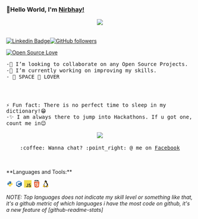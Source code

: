 ### 👋Hello World, I'm [Nirbhay!](https://nirbhay007.github.io/my-website)
<p align="center">
  <img src="https://media.giphy.com/media/bcKmIWkUMCjVm/giphy.gif" width="100px">
 <br><br>
  
[![Linkedin Badge](https://img.shields.io/badge/-Nirbhay%20Singh-blue?style=social&logo=Linkedin&logoColor=blue&link=https://www.linkedin.com/in/nirbhay-singh-349aba12a/)](https://www.linkedin.com/in/nirbhay-singh-349aba12a/)[![GitHub followers](https://img.shields.io/github/followers/Nirbhay007?label=Follow&style=social)](https://github.com/Nirbhay007/?tab=follow)

[![Open Source Love](https://badges.frapsoft.com/os/v2/open-source.svg?v=103)](https://github.com/Nirbhay007)

 <samp>
  -👯 I’m looking to collaborate on any Open Source Projects.<br>
  -🔭 I’m currently working on improving my skills. <br>
  - 🌌  SPACE 🚀 LOVER <br>

  <br></br>
  
   ⚡ Fun fact: There is no perfect time to sleep in my dictionary!:grin:<br>
   -:sparkles: I am always there to jump into Hackathons. If u got one, count me in:wink:
   
 </samp>
</p>
<p align="center">
 <img src="https://media.giphy.com/media/fAnzw6YK33jMwzp5wp/giphy.gif" width="240px" align="center">
 <samp>
  <br><br>:coffee: Wanna chat? :point_right: @ me on <a href="https://www.facebook.com/NirbhaySingh01/">Facebook</a>
 </samp>
</p>
<br>
<br>
**Languages and Tools:**  

<code><img height="20" src="https://raw.githubusercontent.com/github/explore/80688e429a7d4ef2fca1e82350fe8e3517d3494d/topics/python/python.png"></code>
<code><img height="20" src="https://raw.githubusercontent.com/github/explore/80688e429a7d4ef2fca1e82350fe8e3517d3494d/topics/c/c.png"></code>
<code><img height="20" src="https://raw.githubusercontent.com/github/explore/80688e429a7d4ef2fca1e82350fe8e3517d3494d/topics/javascript/javascript.png"></code>
<code><img height="20" src="https://raw.githubusercontent.com/github/explore/5c058a388828bb5fde0bcafd4bc867b5bb3f26f3/topics/html/html.png"></code>
<code><img height="20" src="https://raw.githubusercontent.com/github/explore/80688e429a7d4ef2fca1e82350fe8e3517d3494d/topics/linux/linux.png"></code>    



*NOTE: Top languages does not indicate my skill level or something like that, it's a github metric of which languages i have the most code on github, it's a new feature of [github-readme-stats]*

